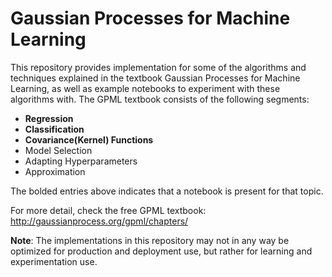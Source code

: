# Gaussian Processes for Machine Learning

This repository provides implementation for some of the algorithms and techniques explained in the textbook Gaussian Processes for Machine Learning, as well as example notebooks to experiment with these algorithms with. The GPML textbook consists of the following segments:

- **Regression**
- **Classification**
- **Covariance(Kernel) Functions**
- Model Selection
- Adapting Hyperparameters
- Approximation

The bolded entries above indicates that a notebook is present for that topic.

For more detail, check the free GPML textbook: http://gaussianprocess.org/gpml/chapters/


**Note**: The implementations in this repository may not in any way be optimized for production and deployment use, but rather for learning and experimentation use.
